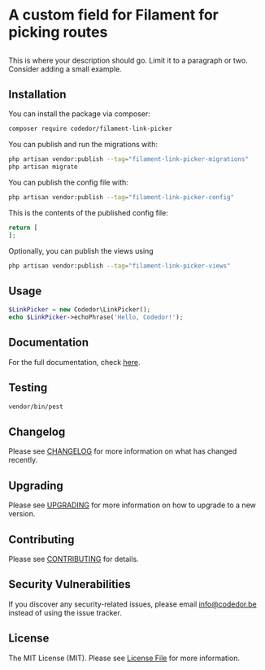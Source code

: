 # A custom field for Filament for picking routes

##

This is where your description should go. Limit it to a paragraph or two. Consider adding a small example.

## Installation

You can install the package via composer:

```bash
composer require codedor/filament-link-picker
```

You can publish and run the migrations with:

```bash
php artisan vendor:publish --tag="filament-link-picker-migrations"
php artisan migrate
```

You can publish the config file with:

```bash
php artisan vendor:publish --tag="filament-link-picker-config"
```

This is the contents of the published config file:

```php
return [
];
```

Optionally, you can publish the views using

```bash
php artisan vendor:publish --tag="filament-link-picker-views"
```

## Usage

```php
$LinkPicker = new Codedor\LinkPicker();
echo $LinkPicker->echoPhrase('Hello, Codedor!');
```

## Documentation

For the full documentation, check [here](./docs/index.md).

## Testing

```bash
vendor/bin/pest
```

## Changelog

Please see [CHANGELOG](CHANGELOG.md) for more information on what has changed recently.

## Upgrading

Please see [UPGRADING](UPGRADING.md) for more information on how to upgrade to a new version.

## Contributing

Please see [CONTRIBUTING](CONTRIBUTING.md) for details.

## Security Vulnerabilities

If you discover any security-related issues, please email info@codedor.be instead of using the issue tracker.

## License

The MIT License (MIT). Please see [License File](LICENSE.md) for more information.
